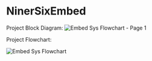 # NinerSixEmbed
Project Block Diagram:
![Embed Sys Flowchart - Page 1](https://github.com/sweeboon/NinerSixEmbed/assets/112924419/08ddbf1e-67e0-4715-80b3-1faf4c7cb321)


Project Flowchart:

![Embed Sys Flowchart](https://github.com/sweeboon/NinerSixEmbed/assets/112924419/b69d3f57-8e1e-4bf8-b0f5-1ad13e6ba05b)
